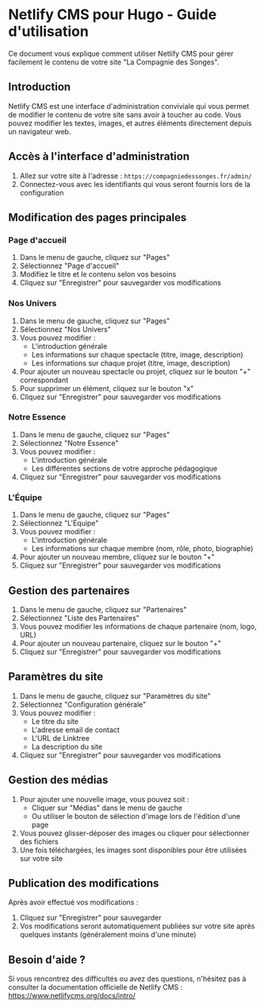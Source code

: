# Netlify CMS pour Hugo - Guide d'utilisation

Ce document vous explique comment utiliser Netlify CMS pour gérer facilement le contenu de votre site "La Compagnie des Songes".

## Introduction

Netlify CMS est une interface d'administration conviviale qui vous permet de modifier le contenu de votre site sans avoir à toucher au code. Vous pouvez modifier les textes, images, et autres éléments directement depuis un navigateur web.

## Accès à l'interface d'administration

1. Allez sur votre site à l'adresse : `https://compagniedessonges.fr/admin/`
2. Connectez-vous avec les identifiants qui vous seront fournis lors de la configuration

## Modification des pages principales

### Page d'accueil

1. Dans le menu de gauche, cliquez sur "Pages"
2. Sélectionnez "Page d'accueil"
3. Modifiez le titre et le contenu selon vos besoins
4. Cliquez sur "Enregistrer" pour sauvegarder vos modifications

### Nos Univers

1. Dans le menu de gauche, cliquez sur "Pages"
2. Sélectionnez "Nos Univers"
3. Vous pouvez modifier :
   - L'introduction générale
   - Les informations sur chaque spectacle (titre, image, description)
   - Les informations sur chaque projet (titre, image, description)
4. Pour ajouter un nouveau spectacle ou projet, cliquez sur le bouton "+" correspondant
5. Pour supprimer un élément, cliquez sur le bouton "x"
6. Cliquez sur "Enregistrer" pour sauvegarder vos modifications

### Notre Essence

1. Dans le menu de gauche, cliquez sur "Pages"
2. Sélectionnez "Notre Essence"
3. Vous pouvez modifier :
   - L'introduction générale
   - Les différentes sections de votre approche pédagogique
4. Cliquez sur "Enregistrer" pour sauvegarder vos modifications

### L'Équipe

1. Dans le menu de gauche, cliquez sur "Pages"
2. Sélectionnez "L'Équipe"
3. Vous pouvez modifier :
   - L'introduction générale
   - Les informations sur chaque membre (nom, rôle, photo, biographie)
4. Pour ajouter un nouveau membre, cliquez sur le bouton "+"
5. Cliquez sur "Enregistrer" pour sauvegarder vos modifications

## Gestion des partenaires

1. Dans le menu de gauche, cliquez sur "Partenaires"
2. Sélectionnez "Liste des Partenaires"
3. Vous pouvez modifier les informations de chaque partenaire (nom, logo, URL)
4. Pour ajouter un nouveau partenaire, cliquez sur le bouton "+"
5. Cliquez sur "Enregistrer" pour sauvegarder vos modifications

## Paramètres du site

1. Dans le menu de gauche, cliquez sur "Paramètres du site"
2. Sélectionnez "Configuration générale"
3. Vous pouvez modifier :
   - Le titre du site
   - L'adresse email de contact
   - L'URL de Linktree
   - La description du site
4. Cliquez sur "Enregistrer" pour sauvegarder vos modifications

## Gestion des médias

1. Pour ajouter une nouvelle image, vous pouvez soit :
   - Cliquer sur "Médias" dans le menu de gauche
   - Ou utiliser le bouton de sélection d'image lors de l'édition d'une page
2. Vous pouvez glisser-déposer des images ou cliquer pour sélectionner des fichiers
3. Une fois téléchargées, les images sont disponibles pour être utilisées sur votre site

## Publication des modifications

Après avoir effectué vos modifications :

1. Cliquez sur "Enregistrer" pour sauvegarder
2. Vos modifications seront automatiquement publiées sur votre site après quelques instants (généralement moins d'une minute)

## Besoin d'aide ?

Si vous rencontrez des difficultés ou avez des questions, n'hésitez pas à consulter la documentation officielle de Netlify CMS : https://www.netlifycms.org/docs/intro/
